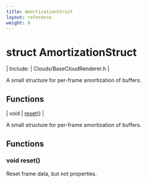 ```yaml
---
title: AmortizationStruct
layout: reference
weight: 0
---
```

struct AmortizationStruct
===

| Include: | Clouds/BaseCloudRenderer.h |

A small structure for per-frame amortization of buffers.
  


Functions
---

| void | [reset](#reset)() |

A small structure for per-frame amortization of buffers.
  


Functions
---

### <a name="reset"/>void reset()
Reset frame data, but not properties.
